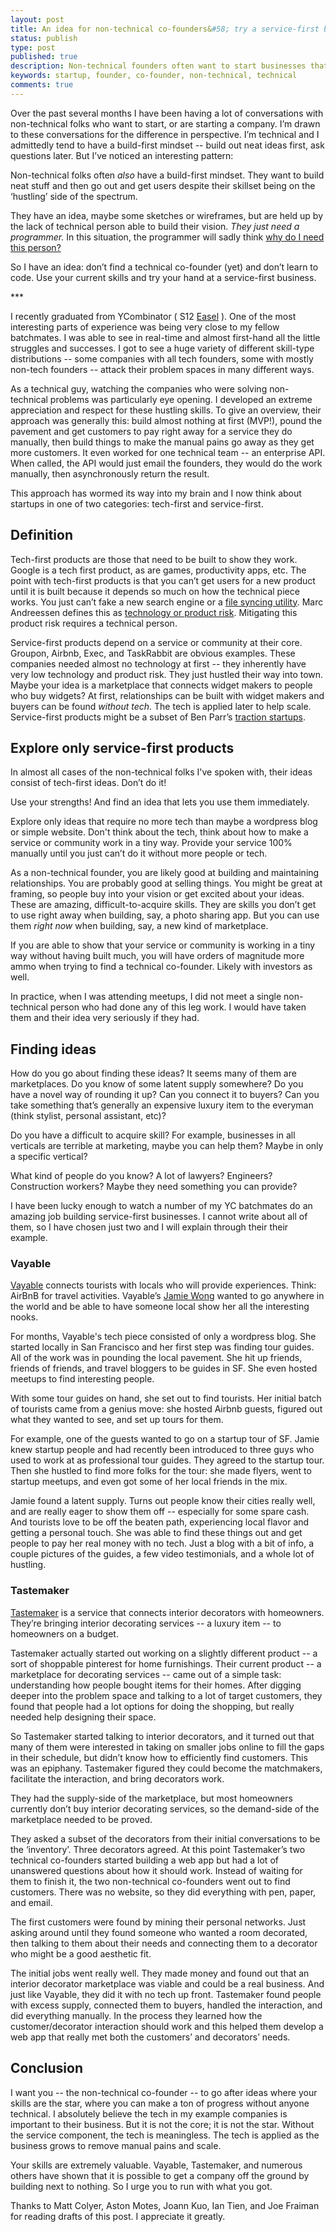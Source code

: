 ```yaml
---
layout: post
title: An idea for non-technical co-founders&#58; try a service-first business
status: publish
type: post
published: true
description: Non-technical founders often want to start businesses that rely heavily on a technical co-founder they dont have. I have an idea for these founders, try a service-first business instead.
keywords: startup, founder, co-founder, non-technical, technical
comments: true
---
```


Over the past several months I have been having a lot of conversations with non-technical folks who want to start, or are starting a company. I’m drawn to these conversations for the difference in perspective. I’m technical and I admittedly tend to have a build-first mindset -- build out neat ideas first, ask questions later. But I’ve noticed an interesting pattern:

Non-technical folks often _also_ have a build-first mindset. They want to build neat stuff and then go out and get users despite their skillset being on the ‘hustling’ side of the spectrum.

They have an idea, maybe some sketches or wireframes, but are held up by the lack of technical person able to build their vision. _They just need a programmer._ In this situation, the programmer will sadly think [why do I need this person?][noiwont]

So I have an idea: don’t find a technical co-founder (yet) and don’t learn to code. Use your current skills and try your hand at a service-first business.

<p class="pause">***</p>

I recently graduated from YCombinator ( S12 [Easel][easel] ). One of the most interesting parts of experience was being very close to my fellow batchmates. I was able to see in real-time and almost first-hand all the little struggles and successes. I got to see a huge variety of different skill-type distributions -- some companies with all tech founders, some with mostly non-tech founders -- attack their problem spaces in many different ways.

As a technical guy, watching the companies who were solving non-technical problems was particularly eye opening. I developed an extreme appreciation and respect for these hustling skills. To give an overview, their approach was generally this: build almost nothing at first (MVP!), pound the pavement and get customers to pay right away for a service they do manually, then build things to make the manual pains go away as they get more customers. It even worked for one technical team -- an enterprise API. When called, the API would just email the founders, they would do the work manually, then asynchronously return the result.

This approach has wormed its way into my brain and I now think about startups in one of two categories: tech-first and service-first.

## Definition

Tech-first products are those that need to be built to show they work. Google is a tech first product, as are games, productivity apps, etc. The point with tech-first products is that you can’t get users for a new product until it is built because it depends so much on how the technical piece works. You just can’t fake a new search engine or a [file syncing utility][dropbox]. Marc Andreessen defines this as [technology or product risk][pmarca]. Mitigating this product risk requires a technical person.

Service-first products depend on a service or community at their core. Groupon, Airbnb, Exec, and TaskRabbit are obvious examples. These companies needed almost no technology at first -- they inherently have very low technology and product risk. They just hustled their way into town. Maybe your idea is a marketplace that connects widget makers to people who buy widgets? At first, relationships can be built with widget makers and buyers can be found _without tech_. The tech is applied later to help scale. Service-first products might be a subset of Ben Parr’s [traction startups][tractionstartup].

## Explore only service-first products

In almost all cases of the non-technical folks I've spoken with, their ideas consist of tech-first ideas. Don’t do it!

Use your strengths! And find an idea that lets you use them immediately.

Explore only ideas that require no more tech than maybe a wordpress blog or simple website. Don't think about the tech, think about how to make a service or community work in a tiny way. Provide your service 100% manually until you just can’t do it without more people or tech.

As a non-technical founder, you are likely good at building and maintaining relationships. You are probably good at selling things. You might be great at framing, so people buy into your vision or get excited about your ideas. These are amazing, difficult-to-acquire skills. They are skills you don’t get to use right away when building, say, a photo sharing app. But you can use them _right now_ when building, say, a new kind of marketplace.

If you are able to show that your service or community is working in a tiny way without having built much, you will have orders of magnitude more ammo when trying to find a technical co-founder. Likely with investors as well.

In practice, when I was attending meetups, I did not meet a single non-technical person who had done any of this leg work. I would have taken them and their idea very seriously if they had.

## Finding ideas

How do you go about finding these ideas? It seems many of them are marketplaces. Do you know of some latent supply somewhere? Do you have a novel way of rounding it up? Can you connect it to buyers? Can you take something that’s generally an expensive luxury item to the everyman (think stylist, personal assistant, etc)?

Do you have a difficult to acquire skill? For example, businesses in all verticals are terrible at marketing, maybe you can help them? Maybe in only a specific vertical?

What kind of people do you know? A lot of lawyers? Engineers? Construction workers? Maybe they need something you can provide?

I have been lucky enough to watch a number of my YC batchmates do an amazing job building service-first businesses. I cannot write about all of them, so I have chosen just two and I will explain through their their example.

### Vayable

[Vayable][vayable] connects tourists with locals who will provide experiences. Think: AirBnB for travel activities. Vayable’s [Jamie Wong][jamietwitter] wanted to go anywhere in the world and be able to have someone local show her all the interesting nooks.

For months, Vayable's tech piece consisted of only a wordpress blog. She started locally in San Francisco and her first step was finding tour guides. All of the work was in pounding the local pavement. She hit up friends, friends of friends, and travel bloggers to be guides in SF. She even hosted meetups to find interesting people.

With some tour guides on hand, she set out to find tourists. Her initial batch of tourists came from a genius move: she hosted Airbnb guests, figured out what they wanted to see, and set up tours for them.

For example, one of the guests wanted to go on a startup tour of SF. Jamie knew startup people and had recently been introduced to three guys who used to work at as professional tour guides. They agreed to the startup tour. Then she hustled to find more folks for the tour: she made flyers, went to startup meetups, and even got some of her local friends in the mix.

Jamie found a latent supply. Turns out people know their cities really well, and are really eager to show them off -- especially for some spare cash. And tourists love to be off the beaten path, experiencing local flavor and getting a personal touch. She was able to find these things out and get people to pay her real money with no tech. Just a blog with a bit of info, a couple pictures of the guides, a few video testimonials, and a whole lot of hustling.

### Tastemaker

[Tastemaker][tastemaker] is a service that connects interior decorators with homeowners. They’re bringing interior decorating services -- a luxury item -- to homeowners on a budget.

Tastemaker actually started out working on a slightly different product -- a sort of shoppable pinterest for home furnishings. Their current product -- a marketplace for decorating services -- came out of a simple task: understanding how people bought items for their homes. After digging deeper into the problem space and talking to a lot of target customers, they found that people had a lot options for doing the shopping, but really needed help designing their space.

So Tastemaker started talking to interior decorators, and it turned out that many of them were interested in taking on smaller jobs online to fill the gaps in their schedule, but didn’t know how to efficiently find customers. This was an epiphany. Tastemaker figured they could become the matchmakers, facilitate the interaction, and bring decorators work.

They had the supply-side of the marketplace, but most homeowners currently don’t buy interior decorating services, so the demand-side of the marketplace needed to be proved.

They asked a subset of the decorators from their initial conversations to be the ‘inventory’. Three decorators agreed. At this point Tastemaker’s two technical co-founders started building a web app but had a lot of unanswered questions about how it should work. Instead of waiting for them to finish it, the two non-technical co-founders went out to find customers. There was no website, so they did everything with pen, paper, and email.

The first customers were found by mining their personal networks. Just asking around until they found someone who wanted a room decorated, then talking to them about their needs and connecting them to a decorator who might be a good aesthetic fit.

The initial jobs went really well. They made money and found out that an interior decorator marketplace was viable and could be a real business. And just like Vayable, they did it with no tech up front. Tastemaker found people with excess supply, connected them to buyers, handled the interaction, and did everything manually. In the process they learned how the customer/decorator interaction should work and this helped them develop a web app that really met both the customers’ and decorators’ needs.

## Conclusion

I want you -- the non-technical co-founder -- to go after ideas where your skills are the star, where you can make a ton of progress without anyone technical. I absolutely believe the tech in my example companies is important to their business. But it is not the core; it is not the star. Without the service component, the tech is meaningless. The tech is applied as the business grows to remove manual pains and scale.

Your skills are extremely valuable. Vayable, Tastemaker, and numerous others have shown that it is possible to get a company off the ground by building next to nothing. So I urge you to run with what you got.

<p class="thanks">Thanks to Matt Colyer, Aston Motes, Joann Kuo, Ian Tien, and Joe Fraiman for reading drafts of this post. I appreciate it greatly.</p>


[dearprog]: http://blog.mkrecny.com/entry/23/
[tractionstartup]: http://news.cnet.com/8301-33617_3-57505860-276/technology-vs-traction-the-two-types-of-startups/
[dearprogcom]: http://news.ycombinator.com/item?id=4505112
[noiwont]: http://martingryner.com/no-i-wont-be-your-technical-co-founder/
[pmarca]: http://pmarca-archive.posterous.com/the-pmarca-guide-to-startups-part-2-when-the
[easel]: https://easel.io?utm_source=idea-for
[vayable]: http://www.vayable.com/
[dropbox]: http://www.dropbox.com/
[jamietwitter]: https://twitter.com/JamieJWong
[tastemaker]: https://www.tastemaker.com/
